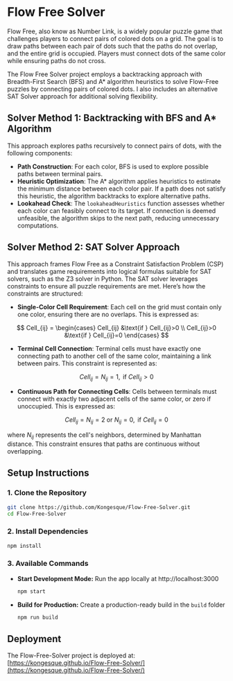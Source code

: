 # Flow Free Solver

Flow Free, also know as Number Link, is a widely popular puzzle game that challenges players to connect pairs of colored dots on a grid. The goal is to draw paths between each pair of dots such that the paths do not overlap, and the entire grid is occupied. Players must connect dots of the same color while ensuring paths do not cross.

The Flow Free Solver project employs a backtracking approach with Breadth-First Search (BFS) and A* algorithm heuristics to solve Flow-Free puzzles by connecting pairs of colored dots. I also includes an alternative SAT Solver approach for additional solving flexibility.

## Solver Method 1: Backtracking with BFS and A* Algorithm

This approach explores paths recursively to connect pairs of dots, with the following components:

- **Path Construction**: For each color, BFS is used to explore possible paths between terminal pairs.
- **Heuristic Optimization**: The A* algorithm applies heuristics to estimate the minimum distance between each color pair. If a path does not satisfy this heuristic, the algorithm backtracks to explore alternative paths.
- **Lookahead Check**: The `lookaheadHeuristics` function assesses whether each color can feasibly connect to its target. If connection is deemed unfeasible, the algorithm skips to the next path, reducing unnecessary computations.

## Solver Method 2: SAT Solver Approach

This approach frames Flow Free as a Constraint Satisfaction Problem (CSP) and translates game requirements into logical formulas suitable for SAT solvers, such as the Z3 solver in Python. The SAT solver leverages constraints to ensure all puzzle requirements are met. Here’s how the constraints are structured:

- **Single-Color Cell Requirement**: Each cell on the grid must contain only one color, ensuring there are no overlaps. This is expressed as:

$$
  Cell_{ij} = \begin{cases}
   Cell_{ij} &\text{if } Cell_{ij}>0 \\
   Cell_{ij}>0 &\text{if } Cell_{ij}=0
  \end{cases}
$$

- **Terminal Cell Connection**: Terminal cells must have exactly one connecting path to another cell of the same color, maintaining a link between pairs. This constraint is represented as:

$$
Cell_{ij} = N_{ij} = 1, \text{ if } Cell_{ij} > 0
$$

- **Continuous Path for Connecting Cells**: Cells between terminals must connect with exactly two adjacent cells of the same color, or zero if unoccupied. This is expressed as:

$$
Cell_{ij} = N_{ij} = 2 \text{ or } N_{ij} = 0, \text{ if } Cell_{ij} = 0
$$

  where $N_{ij}$ represents the cell's neighbors, determined by Manhattan distance. This constraint ensures that paths are continuous without overlapping.
  
## Setup Instructions

### 1. Clone the Repository
```bash
git clone https://github.com/Kongesque/Flow-Free-Solver.git
cd Flow-Free-Solver
```

### 2. Install Dependencies
```bash
npm install
```

### 3. Available Commands
- **Start Development Mode:** Run the app locally at http://localhost:3000
     ```bash
     npm start
     ```
- **Build for Production:** Create a production-ready build in the `build` folder
     ```bash
     npm run build
     ```

## Deployment

The Flow-Free-Solver project is deployed at: [https://kongesque.github.io/Flow-Free-Solver/](https://kongesque.github.io/Flow-Free-Solver/)
